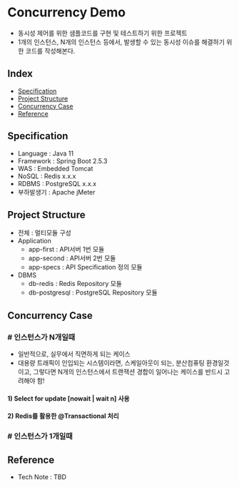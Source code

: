 # Concurrency Demo
- 동시성 제어를 위한 샘플코드를 구현 및 테스트하기 위한 프로젝트
- 1개의 인스턴스, N개의 인스턴스 등에서, 발생할 수 있는 동시성 이슈를 해결하기 위한 코드를 작성해본다.
    
    
## Index
- [Specification](#Specification)
- [Project Structure](#Project-Structure)
- [Concurrency Case](#Concurrency-Case)
- [Reference](#Reference)
    
    
## Specification
- Language : Java 11
- Framework : Spring Boot 2.5.3
- WAS : Embedded Tomcat
- NoSQL : Redis x.x.x
- RDBMS : PostgreSQL x.x.x
- 부하발생기 : Apache jMeter
    
    
## Project Structure
- 전체 : 멀티모듈 구성
- Application
   * app-first : API서버 1번 모듈
   * app-second : API서버 2번 모듈
   * app-specs : API Specification 정의 모듈 
- DBMS
   * db-redis : Redis Repository 모듈
   * db-postgresql : PostgreSQL Repository 모듈 
    
    
## Concurrency Case
### # 인스턴스가 N개일때
- 일반적으로, 실무에서 직면하게 되는 케이스
- 대용량 트래픽이 인입되는 시스템이라면, 스케일아웃이 되는, 분산컴퓨팅 환경일것이고, 그렇다면 N개의 인스턴스에서 트랜잭션 경합이 일어나는 케이스를 반드시 고려해야 함!

#### 1) Select for update [nowait | wait n] 사용

#### 2) Redis를 활용한 @Transactional 처리 

### # 인스턴스가 1개일때 
    
    
## Reference
- Tech Note : TBD